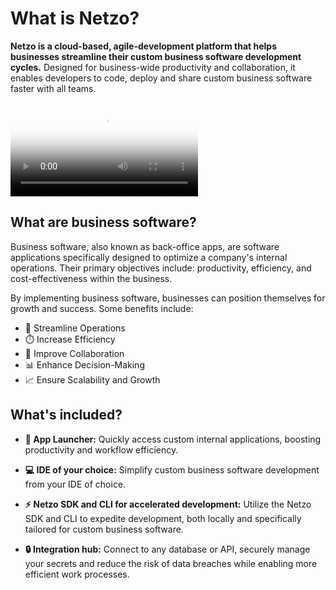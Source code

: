 <script setup>
import { useEvents } from '@theme/composables/events'
import ListItem from '@theme/components/list/ListItem.vue'
import ButtonCta from '@theme/components/buttons/ButtonCta.vue'

const { trackVideoPlay } = useEvents()
</script>

# What is Netzo?

**Netzo is a cloud-based, agile-development platform that helps businesses streamline their custom business software development cycles.** Designed for business-wide productivity and collaboration, it enables developers to code, deploy and share custom business software faster with all teams.

<div class="w-full">
  <video
    allowfullscreen
    controls
    controlslist="nodownload captionssubtitles"
    loop
    class="w-full"
    poster="/netzo-intro-en.svg"
    onplay="trackVideoPlay()"
  >
    <source src="/netzo-intro-en.mp4" type="video/mp4">
    <track
    label="English"
    kind="subtitles"
    srclang="en"
    src="/netzo-intro-en.vtt"
    default
    />
    <track
    label="Español"
    kind="subtitles"
    srclang="es"
    src="/netzo-intro-es.vtt"
     />
   </video>
</div>

## What are business software?

Business software, also known as back-office apps, are software applications specifically designed to optimize a company's internal operations. Their primary objectives include: productivity, efficiency, and cost-effectiveness within the business.

By implementing business software, businesses can position themselves for growth and success. Some benefits include:

- 🚀 Streamline Operations
- ⏱️ Increase Efficiency
- 🤝 Improve Collaboration
- 📊 Enhance Decision-Making
- 📈 Ensure Scalability and Growth

## What's included?

- **🚀 App Launcher:** Quickly access custom internal applications, boosting productivity and workflow efficiency.

- **💻 IDE of your choice:** Simplify custom business software development from your IDE of choice.

- **⚡ Netzo SDK and CLI for accelerated development:** Utilize the Netzo SDK and CLI to expedite development, both locally and specifically tailored for custom business software.

- **🔒 Integration hub:** Connect to any database or API, securely manage your secrets and reduce the risk of data breaches while enabling more efficient work processes.
